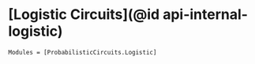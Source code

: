 
# [Logistic Circuits](@id api-internal-logistic)

```@autodocs
Modules = [ProbabilisticCircuits.Logistic]
```